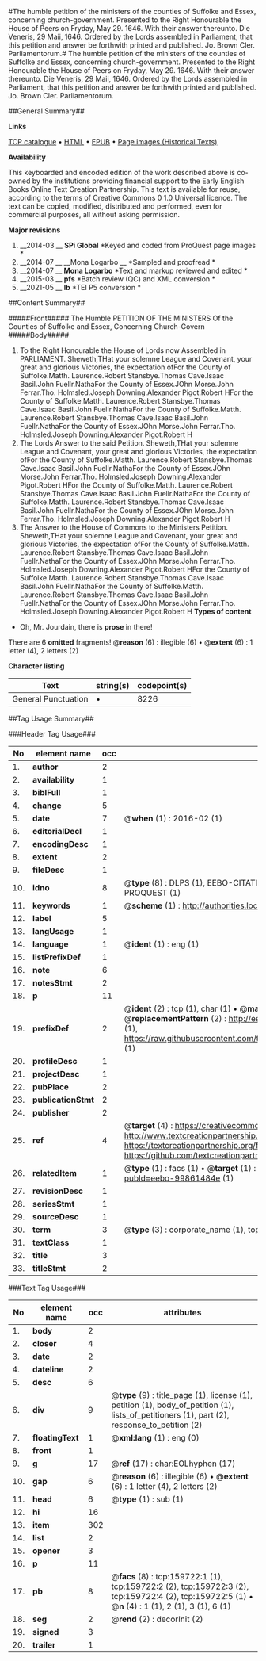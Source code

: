 #The humble petition of the ministers of the counties of Suffolke and Essex, concerning church-government. Presented to the Right Honourable the House of Peers on Fryday, May 29. 1646. With their answer thereunto. Die Veneris, 29 Maii, 1646. Ordered by the Lords assembled in Parliament, that this petition and answer be forthwith printed and published. Jo. Brown Cler. Parliamentorum.#
The humble petition of the ministers of the counties of Suffolke and Essex, concerning church-government. Presented to the Right Honourable the House of Peers on Fryday, May 29. 1646. With their answer thereunto. Die Veneris, 29 Maii, 1646. Ordered by the Lords assembled in Parliament, that this petition and answer be forthwith printed and published. Jo. Brown Cler. Parliamentorum.

##General Summary##

**Links**

[TCP catalogue](http://www.ota.ox.ac.uk/tcp/)  • 
[HTML](http://tei.it.ox.ac.uk/tcp/Texts-HTML/free/A86/A86832.html)  • 
[EPUB](http://tei.it.ox.ac.uk/tcp/Texts-EPUB/free/A86/A86832.epub) • 
[Page images (Historical Texts)](https://historicaltexts.jisc.ac.uk/eebo-99861484e)

**Availability**

This keyboarded and encoded edition of the work described above is co-owned by the
    institutions providing financial support to the Early English Books Online Text Creation
    Partnership. This text is available for reuse, according to the terms of  Creative Commons 0 1.0 Universal
    licence. The text can be copied, modified, distributed and performed, even for commercial
    purposes, all without asking permission.

**Major revisions**

1. __2014-03 __ __SPi Global__ *Keyed and coded from ProQuest page images *
1. __2014-07 __ __Mona Logarbo __ *Sampled and proofread *
1. __2014-07 __ __Mona Logarbo__ *Text and markup reviewed and edited *
1. __2015-03 __ __pfs__ *Batch review (QC) and XML conversion *
1. __2021-05 __ __lb__ *TEI P5 conversion *

##Content Summary##

#####Front#####
The Humble PETITION OF THE MINISTERS Of the Counties of Suffolke and Essex, Concerning Church-Govern
#####Body#####

1. To the Right Honourable the House of Lords now Assembled in PARLIAMENT.
Sheweth,THat your solemne League and Covenant, your great and glorious Victories, the expectation ofFor the County of Suffolke.Matth. Laurence.Robert Stansbye.Thomas Cave.Isaac Basil.John Fuellr.NathaFor the County of Essex.JOhn Morse.John Ferrar.Tho. Holmsled.Joseph Downing.Alexander Pigot.Robert HFor the County of Suffolke.Matth. Laurence.Robert Stansbye.Thomas Cave.Isaac Basil.John Fuellr.NathaFor the County of Suffolke.Matth. Laurence.Robert Stansbye.Thomas Cave.Isaac Basil.John Fuellr.NathaFor the County of Essex.JOhn Morse.John Ferrar.Tho. Holmsled.Joseph Downing.Alexander Pigot.Robert H
1. The Lords Answer to the said Petition.
Sheweth,THat your solemne League and Covenant, your great and glorious Victories, the expectation ofFor the County of Suffolke.Matth. Laurence.Robert Stansbye.Thomas Cave.Isaac Basil.John Fuellr.NathaFor the County of Essex.JOhn Morse.John Ferrar.Tho. Holmsled.Joseph Downing.Alexander Pigot.Robert HFor the County of Suffolke.Matth. Laurence.Robert Stansbye.Thomas Cave.Isaac Basil.John Fuellr.NathaFor the County of Suffolke.Matth. Laurence.Robert Stansbye.Thomas Cave.Isaac Basil.John Fuellr.NathaFor the County of Essex.JOhn Morse.John Ferrar.Tho. Holmsled.Joseph Downing.Alexander Pigot.Robert H
1. The Answer to the House of Commons to the Ministers Petition.
Sheweth,THat your solemne League and Covenant, your great and glorious Victories, the expectation ofFor the County of Suffolke.Matth. Laurence.Robert Stansbye.Thomas Cave.Isaac Basil.John Fuellr.NathaFor the County of Essex.JOhn Morse.John Ferrar.Tho. Holmsled.Joseph Downing.Alexander Pigot.Robert HFor the County of Suffolke.Matth. Laurence.Robert Stansbye.Thomas Cave.Isaac Basil.John Fuellr.NathaFor the County of Suffolke.Matth. Laurence.Robert Stansbye.Thomas Cave.Isaac Basil.John Fuellr.NathaFor the County of Essex.JOhn Morse.John Ferrar.Tho. Holmsled.Joseph Downing.Alexander Pigot.Robert H
**Types of content**

  * Oh, Mr. Jourdain, there is **prose** in there!

There are 6 **omitted** fragments! 
 @__reason__ (6) : illegible (6)  •  @__extent__ (6) : 1 letter (4), 2 letters (2)

**Character listing**


|Text|string(s)|codepoint(s)|
|---|---|---|
|General Punctuation|•|8226|

##Tag Usage Summary##

###Header Tag Usage###

|No|element name|occ|attributes|
|---|---|---|---|
|1.|__author__|2||
|2.|__availability__|1||
|3.|__biblFull__|1||
|4.|__change__|5||
|5.|__date__|7| @__when__ (1) : 2016-02 (1)|
|6.|__editorialDecl__|1||
|7.|__encodingDesc__|1||
|8.|__extent__|2||
|9.|__fileDesc__|1||
|10.|__idno__|8| @__type__ (8) : DLPS (1), EEBO-CITATION (1), VID (1), EEBO-PROQUEST (1), STC (3), PROQUEST (1)|
|11.|__keywords__|1| @__scheme__ (1) : http://authorities.loc.gov/ (1)|
|12.|__label__|5||
|13.|__langUsage__|1||
|14.|__language__|1| @__ident__ (1) : eng (1)|
|15.|__listPrefixDef__|1||
|16.|__note__|6||
|17.|__notesStmt__|2||
|18.|__p__|11||
|19.|__prefixDef__|2| @__ident__ (2) : tcp (1), char (1)  •  @__matchPattern__ (2) : ([0-9\-]+):([0-9IVX]+) (1), (.+) (1)  •  @__replacementPattern__ (2) : http://eebo.chadwyck.com/downloadtiff?vid=$1&page=$2 (1), https://raw.githubusercontent.com/textcreationpartnership/Texts/master/tcpchars.xml#$1 (1)|
|20.|__profileDesc__|1||
|21.|__projectDesc__|1||
|22.|__pubPlace__|2||
|23.|__publicationStmt__|2||
|24.|__publisher__|2||
|25.|__ref__|4| @__target__ (4) : https://creativecommons.org/publicdomain/zero/1.0/ (1), http://www.textcreationpartnership.org/docs/. (1), https://textcreationpartnership.org/faq/#faq05 (1), https://github.com/textcreationpartnership (1)|
|26.|__relatedItem__|1| @__type__ (1) : facs (1)  •  @__target__ (1) : https://data.historicaltexts.jisc.ac.uk/view?pubId=eebo-99861484e (1)|
|27.|__revisionDesc__|1||
|28.|__seriesStmt__|1||
|29.|__sourceDesc__|1||
|30.|__term__|3| @__type__ (3) : corporate_name (1), topical_term (1), geographic_name (1)|
|31.|__textClass__|1||
|32.|__title__|3||
|33.|__titleStmt__|2||


###Text Tag Usage###

|No|element name|occ|attributes|
|---|---|---|---|
|1.|__body__|2||
|2.|__closer__|4||
|3.|__date__|2||
|4.|__dateline__|2||
|5.|__desc__|6||
|6.|__div__|9| @__type__ (9) : title_page (1), license (1), petition (1), body_of_petition (1), lists_of_petitioners (1), part (2), response_to_petition (2)|
|7.|__floatingText__|1| @__xml:lang__ (1) : eng (0)|
|8.|__front__|1||
|9.|__g__|17| @__ref__ (17) : char:EOLhyphen (17)|
|10.|__gap__|6| @__reason__ (6) : illegible (6)  •  @__extent__ (6) : 1 letter (4), 2 letters (2)|
|11.|__head__|6| @__type__ (1) : sub (1)|
|12.|__hi__|16||
|13.|__item__|302||
|14.|__list__|2||
|15.|__opener__|3||
|16.|__p__|11||
|17.|__pb__|8| @__facs__ (8) : tcp:159722:1 (1), tcp:159722:2 (2), tcp:159722:3 (2), tcp:159722:4 (2), tcp:159722:5 (1)  •  @__n__ (4) : 1 (1), 2 (1), 3 (1), 6 (1)|
|18.|__seg__|2| @__rend__ (2) : decorInit (2)|
|19.|__signed__|3||
|20.|__trailer__|1||
